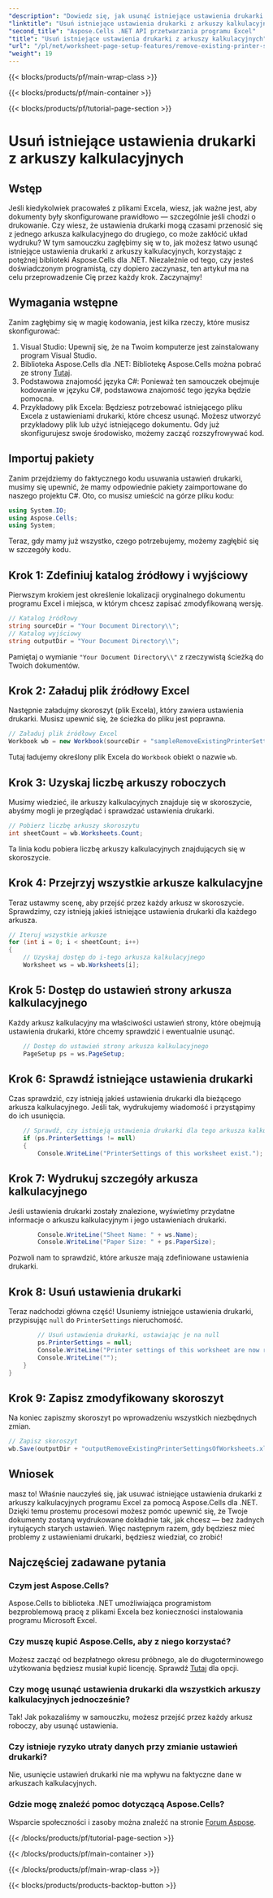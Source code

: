 ```yaml
---
"description": "Dowiedz się, jak usunąć istniejące ustawienia drukarki z arkuszy kalkulacyjnych programu Excel za pomocą Aspose.Cells dla platformy .NET, korzystając z tego szczegółowego przewodnika krok po kroku."
"linktitle": "Usuń istniejące ustawienia drukarki z arkuszy kalkulacyjnych"
"second_title": "Aspose.Cells .NET API przetwarzania programu Excel"
"title": "Usuń istniejące ustawienia drukarki z arkuszy kalkulacyjnych"
"url": "/pl/net/worksheet-page-setup-features/remove-existing-printer-settings/"
"weight": 19
---
```


{{< blocks/products/pf/main-wrap-class >}}

{{< blocks/products/pf/main-container >}}

{{< blocks/products/pf/tutorial-page-section >}}

# Usuń istniejące ustawienia drukarki z arkuszy kalkulacyjnych

## Wstęp
Jeśli kiedykolwiek pracowałeś z plikami Excela, wiesz, jak ważne jest, aby dokumenty były skonfigurowane prawidłowo — szczególnie jeśli chodzi o drukowanie. Czy wiesz, że ustawienia drukarki mogą czasami przenosić się z jednego arkusza kalkulacyjnego do drugiego, co może zakłócić układ wydruku? W tym samouczku zagłębimy się w to, jak możesz łatwo usunąć istniejące ustawienia drukarki z arkuszy kalkulacyjnych, korzystając z potężnej biblioteki Aspose.Cells dla .NET. Niezależnie od tego, czy jesteś doświadczonym programistą, czy dopiero zaczynasz, ten artykuł ma na celu przeprowadzenie Cię przez każdy krok. Zaczynajmy!
## Wymagania wstępne
Zanim zagłębimy się w magię kodowania, jest kilka rzeczy, które musisz skonfigurować:
1. Visual Studio: Upewnij się, że na Twoim komputerze jest zainstalowany program Visual Studio.
2. Biblioteka Aspose.Cells dla .NET: Bibliotekę Aspose.Cells można pobrać ze strony [Tutaj](https://releases.aspose.com/cells/net/).
3. Podstawowa znajomość języka C#: Ponieważ ten samouczek obejmuje kodowanie w języku C#, podstawowa znajomość tego języka będzie pomocna.
4. Przykładowy plik Excela: Będziesz potrzebować istniejącego pliku Excela z ustawieniami drukarki, które chcesz usunąć. Możesz utworzyć przykładowy plik lub użyć istniejącego dokumentu.
Gdy już skonfigurujesz swoje środowisko, możemy zacząć rozszyfrowywać kod.
## Importuj pakiety
Zanim przejdziemy do faktycznego kodu usuwania ustawień drukarki, musimy się upewnić, że mamy odpowiednie pakiety zaimportowane do naszego projektu C#. Oto, co musisz umieścić na górze pliku kodu:
```csharp
using System.IO;
using Aspose.Cells;
using System;
```
Teraz, gdy mamy już wszystko, czego potrzebujemy, możemy zagłębić się w szczegóły kodu.
## Krok 1: Zdefiniuj katalog źródłowy i wyjściowy
Pierwszym krokiem jest określenie lokalizacji oryginalnego dokumentu programu Excel i miejsca, w którym chcesz zapisać zmodyfikowaną wersję.
```csharp
// Katalog źródłowy
string sourceDir = "Your Document Directory\\";
// Katalog wyjściowy
string outputDir = "Your Document Directory\\";
```
Pamiętaj o wymianie `"Your Document Directory\\"` z rzeczywistą ścieżką do Twoich dokumentów.
## Krok 2: Załaduj plik źródłowy Excel
Następnie załadujmy skoroszyt (plik Excela), który zawiera ustawienia drukarki. Musisz upewnić się, że ścieżka do pliku jest poprawna.
```csharp
// Załaduj plik źródłowy Excel
Workbook wb = new Workbook(sourceDir + "sampleRemoveExistingPrinterSettingsOfWorksheets.xlsx");
```
Tutaj ładujemy określony plik Excela do `Workbook` obiekt o nazwie `wb`.
## Krok 3: Uzyskaj liczbę arkuszy roboczych
Musimy wiedzieć, ile arkuszy kalkulacyjnych znajduje się w skoroszycie, abyśmy mogli je przeglądać i sprawdzać ustawienia drukarki.
```csharp
// Pobierz liczbę arkuszy skoroszytu
int sheetCount = wb.Worksheets.Count;
```
Ta linia kodu pobiera liczbę arkuszy kalkulacyjnych znajdujących się w skoroszycie.
## Krok 4: Przejrzyj wszystkie arkusze kalkulacyjne
Teraz ustawmy scenę, aby przejść przez każdy arkusz w skoroszycie. Sprawdzimy, czy istnieją jakieś istniejące ustawienia drukarki dla każdego arkusza.
```csharp
// Iteruj wszystkie arkusze
for (int i = 0; i < sheetCount; i++)
{
    // Uzyskaj dostęp do i-tego arkusza kalkulacyjnego
    Worksheet ws = wb.Worksheets[i];
```
## Krok 5: Dostęp do ustawień strony arkusza kalkulacyjnego
Każdy arkusz kalkulacyjny ma właściwości ustawień strony, które obejmują ustawienia drukarki, które chcemy sprawdzić i ewentualnie usunąć.
```csharp
    // Dostęp do ustawień strony arkusza kalkulacyjnego
    PageSetup ps = ws.PageSetup;
```
## Krok 6: Sprawdź istniejące ustawienia drukarki
Czas sprawdzić, czy istnieją jakieś ustawienia drukarki dla bieżącego arkusza kalkulacyjnego. Jeśli tak, wydrukujemy wiadomość i przystąpimy do ich usunięcia.
```csharp
    // Sprawdź, czy istnieją ustawienia drukarki dla tego arkusza kalkulacyjnego
    if (ps.PrinterSettings != null)
    {
        Console.WriteLine("PrinterSettings of this worksheet exist.");
```
## Krok 7: Wydrukuj szczegóły arkusza kalkulacyjnego
Jeśli ustawienia drukarki zostały znalezione, wyświetlmy przydatne informacje o arkuszu kalkulacyjnym i jego ustawieniach drukarki.
```csharp
        Console.WriteLine("Sheet Name: " + ws.Name);
        Console.WriteLine("Paper Size: " + ps.PaperSize);
```
Pozwoli nam to sprawdzić, które arkusze mają zdefiniowane ustawienia drukarki.
## Krok 8: Usuń ustawienia drukarki
Teraz nadchodzi główna część! Usuniemy istniejące ustawienia drukarki, przypisując `null` do `PrinterSettings` nieruchomość.
```csharp
        // Usuń ustawienia drukarki, ustawiając je na null
        ps.PrinterSettings = null;
        Console.WriteLine("Printer settings of this worksheet are now removed by setting it null.");
        Console.WriteLine("");
    }
}
```
## Krok 9: Zapisz zmodyfikowany skoroszyt
Na koniec zapiszmy skoroszyt po wprowadzeniu wszystkich niezbędnych zmian.
```csharp
// Zapisz skoroszyt
wb.Save(outputDir + "outputRemoveExistingPrinterSettingsOfWorksheets.xlsx");
```
## Wniosek
masz to! Właśnie nauczyłeś się, jak usuwać istniejące ustawienia drukarki z arkuszy kalkulacyjnych programu Excel za pomocą Aspose.Cells dla .NET. Dzięki temu prostemu procesowi możesz pomóc upewnić się, że Twoje dokumenty zostaną wydrukowane dokładnie tak, jak chcesz — bez żadnych irytujących starych ustawień. Więc następnym razem, gdy będziesz mieć problemy z ustawieniami drukarki, będziesz wiedział, co zrobić!
## Najczęściej zadawane pytania
### Czym jest Aspose.Cells?
Aspose.Cells to biblioteka .NET umożliwiająca programistom bezproblemową pracę z plikami Excela bez konieczności instalowania programu Microsoft Excel.
### Czy muszę kupić Aspose.Cells, aby z niego korzystać?
Możesz zacząć od bezpłatnego okresu próbnego, ale do długoterminowego użytkowania będziesz musiał kupić licencję. Sprawdź [Tutaj](https://purchase.aspose.com/buy) dla opcji.
### Czy mogę usunąć ustawienia drukarki dla wszystkich arkuszy kalkulacyjnych jednocześnie?
Tak! Jak pokazaliśmy w samouczku, możesz przejść przez każdy arkusz roboczy, aby usunąć ustawienia.
### Czy istnieje ryzyko utraty danych przy zmianie ustawień drukarki?
Nie, usunięcie ustawień drukarki nie ma wpływu na faktyczne dane w arkuszach kalkulacyjnych.
### Gdzie mogę znaleźć pomoc dotyczącą Aspose.Cells?
Wsparcie społeczności i zasoby można znaleźć na stronie [Forum Aspose](https://forum.aspose.com/c/cells/9).

{{< /blocks/products/pf/tutorial-page-section >}}

{{< /blocks/products/pf/main-container >}}

{{< /blocks/products/pf/main-wrap-class >}}

{{< blocks/products/products-backtop-button >}}